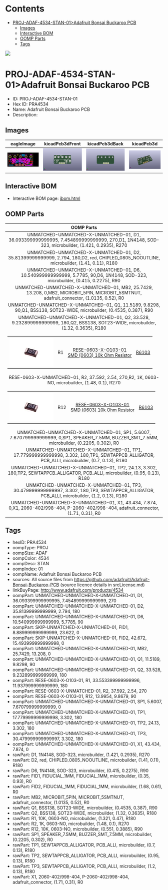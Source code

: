 



Contents
========

* [PROJ-ADAF-4534-STAN-01>Adafruit Bonsai Buckaroo PCB](#proj-adaf-4534-stan-01adafruit-bonsai-buckaroo-pcb)
	* [Images](#images)
	* [Interactive BOM](#interactive-bom)
	* [OOMP Parts](#oomp-parts)
	* [Tags](#tags)
  
![][im]
# PROJ-ADAF-4534-STAN-01>Adafruit Bonsai Buckaroo PCB

- ID: PROJ-ADAF-4534-STAN-01
- Hex ID: PRA4534
- Name: Adafruit Bonsai Buckaroo PCB
- Description: 

## Images
  
  

|eagleImage|kicadPcb3dFront|kicadPcb3dBack|kicadPcb3d|
| :---: | :---: | :---: | :---: |
|[![eagleImage](eagleImage_140.png)](eagleImage_600.png)|[![kicadPcb3dFront](kicadPcb3dFront_140.png)](kicadPcb3dFront_600.png)|[![kicadPcb3dBack](kicadPcb3dBack_140.png)](kicadPcb3dBack_600.png)|[![kicadPcb3d](kicadPcb3d_140.png)](kicadPcb3d_600.png)|

## Interactive BOM

- Interactive BOM page: [ibom.html](kicad/bom/ibom.html)

## OOMP Parts
  

|OOMP Parts|
| :---: |
|UNMATCHED-UNMATCHED-X-UNMATCHED-01, D1, 36.093399999999995, 7.454899999999999, 270,D1, 1N4148, SOD-323, microbuilder, (1.421, 0.2935), R270|
|UNMATCHED-UNMATCHED-X-UNMATCHED-01, D2, 35.81399999999999, 2.794, 180,D2, red, CHIPLED_0805_NOOUTLINE, microbuilder, (1.41, 0.11), R180|
|UNMATCHED-UNMATCHED-X-UNMATCHED-01, D6, 10.540999999999999, 5.7785, 90,D6, 1N4148, SOD-323, microbuilder, (0.415, 0.2275), R90|
|UNMATCHED-UNMATCHED-X-UNMATCHED-01, MB2, 25.7429, 13.208, 0,MB2, MICROBIT_5PIN, MICROBIT_5SMTNUT, adafruit_connector, (1.0135, 0.52), R0|
|UNMATCHED-UNMATCHED-X-UNMATCHED-01, Q1, 11.5189, 9.8298, 90,Q1, BSS138, SOT23-WIDE, microbuilder, (0.4535, 0.387), R90|
|UNMATCHED-UNMATCHED-X-UNMATCHED-01, Q2, 33.528, 9.232899999999999, 180,Q2, BSS138, SOT23-WIDE, microbuilder, (1.32, 0.3635), R180|
|<table><tr><td>![RESE-0603-X-O103-01](https://raw.githubusercontent.com/oomlout/oomlout_OOMP_parts/main/RESE-0603-X-O103-01/image_140.jpg)</td><td> R1</td><td>[RESE-0603-X-O103-01<br>SMD (0603) 10k Ohm Resistor](https://github.com/oomlout/oomlout_OOMP_parts/tree/main/RESE-0603-X-O103-01/)</td><td>[R6103](https://github.com/oomlout/oomlout_OOMP_parts/tree/main/RESE-0603-X-O103-01/)</td></tr></table>|
|RESE-0603-X-UNMATCHED-01, R2, 37.592, 2.54, 270,R2, 1K, 0603-NO, microbuilder, (1.48, 0.1), R270|
|<table><tr><td>![RESE-0603-X-O103-01](https://raw.githubusercontent.com/oomlout/oomlout_OOMP_parts/main/RESE-0603-X-O103-01/image_140.jpg)</td><td> R12</td><td>[RESE-0603-X-O103-01<br>SMD (0603) 10k Ohm Resistor](https://github.com/oomlout/oomlout_OOMP_parts/tree/main/RESE-0603-X-O103-01/)</td><td>[R6103](https://github.com/oomlout/oomlout_OOMP_parts/tree/main/RESE-0603-X-O103-01/)</td></tr></table>|
|UNMATCHED-UNMATCHED-X-UNMATCHED-01, SP1, 5.6007, 7.670799999999999, 0,SP1, SPEAKER_7.5MM, BUZZER_SMT_7.5MM, microbuilder, (0.2205, 0.302), R0|
|UNMATCHED-UNMATCHED-X-UNMATCHED-01, TP1, 17.779999999999998, 3.302, 180,TP1, SEWTAPPCB_ALLIGATOR, PCB_ALLI, microbuilder, (0.7, 0.13), R180|
|UNMATCHED-UNMATCHED-X-UNMATCHED-01, TP2, 24.13, 3.302, 180,TP2, SEWTAPPCB_ALLIGATOR, PCB_ALLI, microbuilder, (0.95, 0.13), R180|
|UNMATCHED-UNMATCHED-X-UNMATCHED-01, TP3, 30.479999999999997, 3.302, 180,TP3, SEWTAPPCB_ALLIGATOR, PCB_ALLI, microbuilder, (1.2, 0.13), R180|
|UNMATCHED-UNMATCHED-X-UNMATCHED-01, X1, 43.434, 7.874, 0,X1, 2060-402/998-404, P-2060-402/998-404, adafruit_connector, (1.71, 0.31), R0|

## Tags

- hexID: PRA4534
- oompType: PROJ
- oompSize: ADAF
- oompColor: 4534
- oompDesc: STAN
- oompIndex: 01
- oompName: Adafruit Bonsai Buckaroo PCB
- sources: All source files from https://github.com/adafruit/Adafruit-Bonsai-Buckaroo-PCB (source licence details in srcLicense.md)
- linkBuyPage: http://www.adafruit.com/products/4534
- oompPart: UNMATCHED-UNMATCHED-X-UNMATCHED-01, D1, 36.093399999999995, 7.454899999999999, 270
- oompPart: UNMATCHED-UNMATCHED-X-UNMATCHED-01, D2, 35.81399999999999, 2.794, 180
- oompPart: UNMATCHED-UNMATCHED-X-UNMATCHED-01, D6, 10.540999999999999, 5.7785, 90
- oompPart: SKIP-UNMATCHED-X-UNMATCHED-01, FID1, 8.889999999999999, 23.622, 0
- oompPart: SKIP-UNMATCHED-X-UNMATCHED-01, FID2, 42.672, 15.493999999999998, 0
- oompPart: UNMATCHED-UNMATCHED-X-UNMATCHED-01, MB2, 25.7429, 13.208, 0
- oompPart: UNMATCHED-UNMATCHED-X-UNMATCHED-01, Q1, 11.5189, 9.8298, 90
- oompPart: UNMATCHED-UNMATCHED-X-UNMATCHED-01, Q2, 33.528, 9.232899999999999, 180
- oompPart: RESE-0603-X-O103-01, R1, 33.553399999999996, 11.937999999999999, 180
- oompPart: RESE-0603-X-UNMATCHED-01, R2, 37.592, 2.54, 270
- oompPart: RESE-0603-X-O103-01, R12, 13.9954, 9.8679, 90
- oompPart: UNMATCHED-UNMATCHED-X-UNMATCHED-01, SP1, 5.6007, 7.670799999999999, 0
- oompPart: UNMATCHED-UNMATCHED-X-UNMATCHED-01, TP1, 17.779999999999998, 3.302, 180
- oompPart: UNMATCHED-UNMATCHED-X-UNMATCHED-01, TP2, 24.13, 3.302, 180
- oompPart: UNMATCHED-UNMATCHED-X-UNMATCHED-01, TP3, 30.479999999999997, 3.302, 180
- oompPart: UNMATCHED-UNMATCHED-X-UNMATCHED-01, X1, 43.434, 7.874, 0
- rawPart: D1, 1N4148, SOD-323, microbuilder, (1.421, 0.2935), R270
- rawPart: D2, red, CHIPLED_0805_NOOUTLINE, microbuilder, (1.41, 0.11), R180
- rawPart: D6, 1N4148, SOD-323, microbuilder, (0.415, 0.2275), R90
- rawPart: FID1, FIDUCIAL_1MM, FIDUCIAL_1MM, microbuilder, (0.35, 0.93), R0
- rawPart: FID2, FIDUCIAL_1MM, FIDUCIAL_1MM, microbuilder, (1.68, 0.61), R0
- rawPart: MB2, MICROBIT_5PIN, MICROBIT_5SMTNUT, adafruit_connector, (1.0135, 0.52), R0
- rawPart: Q1, BSS138, SOT23-WIDE, microbuilder, (0.4535, 0.387), R90
- rawPart: Q2, BSS138, SOT23-WIDE, microbuilder, (1.32, 0.3635), R180
- rawPart: R1, 10K, 0603-NO, microbuilder, (1.321, 0.47), R180
- rawPart: R2, 1K, 0603-NO, microbuilder, (1.48, 0.1), R270
- rawPart: R12, 10K, 0603-NO, microbuilder, (0.551, 0.3885), R90
- rawPart: SP1, SPEAKER_7.5MM, BUZZER_SMT_7.5MM, microbuilder, (0.2205, 0.302), R0
- rawPart: TP1, SEWTAPPCB_ALLIGATOR, PCB_ALLI, microbuilder, (0.7, 0.13), R180
- rawPart: TP2, SEWTAPPCB_ALLIGATOR, PCB_ALLI, microbuilder, (0.95, 0.13), R180
- rawPart: TP3, SEWTAPPCB_ALLIGATOR, PCB_ALLI, microbuilder, (1.2, 0.13), R180
- rawPart: X1, 2060-402/998-404, P-2060-402/998-404, adafruit_connector, (1.71, 0.31), R0



[im]: kicadPcb3d_450.png
